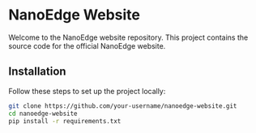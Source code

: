 # NanoEdge Website

Welcome to the NanoEdge website repository. This project contains the source code for the official NanoEdge website.

## Installation

Follow these steps to set up the project locally:

```bash
git clone https://github.com/your-username/nanoedge-website.git
cd nanoedge-website
pip install -r requirements.txt
